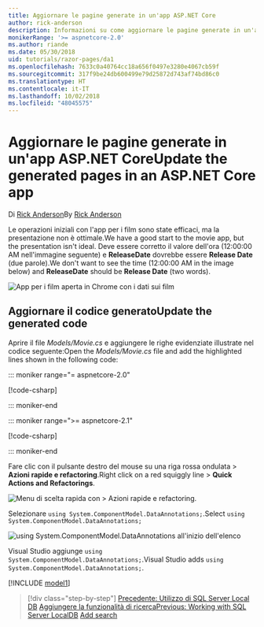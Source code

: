 ```yaml
---
title: Aggiornare le pagine generate in un'app ASP.NET Core
author: rick-anderson
description: Informazioni su come aggiornare le pagine generate in un'app ASP.NET Core.
monikerRange: '>= aspnetcore-2.0'
ms.author: riande
ms.date: 05/30/2018
uid: tutorials/razor-pages/da1
ms.openlocfilehash: 7633c0a40764cc18a656f0497e3280e4067cb59f
ms.sourcegitcommit: 317f9be24db600499e79d25872d743af74bd86c0
ms.translationtype: HT
ms.contentlocale: it-IT
ms.lasthandoff: 10/02/2018
ms.locfileid: "48045575"
---
```

# <a name="update-the-generated-pages-in-an-aspnet-core-app"></a><span data-ttu-id="47a3b-103">Aggiornare le pagine generate in un'app ASP.NET Core</span><span class="sxs-lookup"><span data-stu-id="47a3b-103">Update the generated pages in an ASP.NET Core app</span></span>

<span data-ttu-id="47a3b-104">Di [Rick Anderson](https://twitter.com/RickAndMSFT)</span><span class="sxs-lookup"><span data-stu-id="47a3b-104">By [Rick Anderson](https://twitter.com/RickAndMSFT)</span></span>

<span data-ttu-id="47a3b-105">Le operazioni iniziali con l'app per i film sono state efficaci, ma la presentazione non è ottimale.</span><span class="sxs-lookup"><span data-stu-id="47a3b-105">We have a good start to the movie app, but the presentation isn't ideal.</span></span> <span data-ttu-id="47a3b-106">Deve essere corretto il valore dell'ora (12:00:00 AM nell'immagine seguente) e **ReleaseDate** dovrebbe essere **Release Date** (due parole).</span><span class="sxs-lookup"><span data-stu-id="47a3b-106">We don't want to see the time (12:00:00 AM in the image below) and **ReleaseDate** should be **Release Date** (two words).</span></span>

![App per i film aperta in Chrome con i dati sui film](sql/_static/m55.png)

## <a name="update-the-generated-code"></a><span data-ttu-id="47a3b-108">Aggiornare il codice generato</span><span class="sxs-lookup"><span data-stu-id="47a3b-108">Update the generated code</span></span>

<span data-ttu-id="47a3b-109">Aprire il file *Models/Movie.cs* e aggiungere le righe evidenziate illustrate nel codice seguente:</span><span class="sxs-lookup"><span data-stu-id="47a3b-109">Open the *Models/Movie.cs* file and add the highlighted lines shown in the following code:</span></span>

::: moniker range="= aspnetcore-2.0"

[!code-csharp[](~/tutorials/razor-pages/razor-pages-start/sample/RazorPagesMovie/Models/MovieDate.cs?name=snippet_1&highlight=10-11)]

::: moniker-end

::: moniker range=">= aspnetcore-2.1"

[!code-csharp[](~/tutorials/razor-pages/razor-pages-start/sample/RazorPagesMovie21/Models/MovieDate.cs?name=snippet_1&highlight=10-11,15)]

::: moniker-end

<span data-ttu-id="47a3b-110">Fare clic con il pulsante destro del mouse su una riga rossa ondulata > **Azioni rapide e refactoring**.</span><span class="sxs-lookup"><span data-stu-id="47a3b-110">Right click on a red squiggly line > **Quick Actions and Refactorings**.</span></span>

  ![Menu di scelta rapida con **> Azioni rapide e refactoring**.](da1/qa.png)

<span data-ttu-id="47a3b-112">Selezionare `using System.ComponentModel.DataAnnotations;`.</span><span class="sxs-lookup"><span data-stu-id="47a3b-112">Select `using System.ComponentModel.DataAnnotations;`</span></span>

  ![using System.ComponentModel.DataAnnotations all'inizio dell'elenco](da1/da.png)

  <span data-ttu-id="47a3b-114">Visual Studio aggiunge `using System.ComponentModel.DataAnnotations;`.</span><span class="sxs-lookup"><span data-stu-id="47a3b-114">Visual Studio adds `using System.ComponentModel.DataAnnotations;`.</span></span>

[!INCLUDE [model1](~/includes/RP/da2.md)]

> [!div class="step-by-step"]
> <span data-ttu-id="47a3b-115">[Precedente: Utilizzo di SQL Server Local DB](xref:tutorials/razor-pages/sql)
> [Aggiungere la funzionalità di ricerca](xref:tutorials/razor-pages/search)</span><span class="sxs-lookup"><span data-stu-id="47a3b-115">[Previous: Working with SQL Server LocalDB](xref:tutorials/razor-pages/sql)
[Add search](xref:tutorials/razor-pages/search)</span></span>
